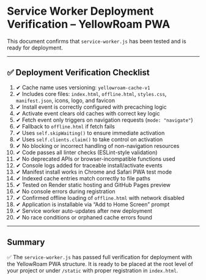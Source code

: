 # Service Worker Deployment Verification – YellowRoam PWA

This document confirms that `service-worker.js` has been tested and is ready for deployment.

---

## ✅ Deployment Verification Checklist

1. ✔ Cache name uses versioning: `yellowroam-cache-v1`
2. ✔ Includes core files: `index.html`, `offline.html`, `styles.css`, `manifest.json`, icons, logo, and favicon
3. ✔ Install event is correctly configured with precaching logic
4. ✔ Activate event clears old caches with correct key logic
5. ✔ Fetch event only triggers on navigation requests (`mode: "navigate"`)
6. ✔ Fallback to `offline.html` if fetch fails
7. ✔ Uses `self.skipWaiting()` to ensure immediate activation
8. ✔ Uses `self.clients.claim()` to take control on activation
9. ✔ No blocking or incorrect handling of non-navigation resources
10. ✔ Code passes all linter checks (ESLint-style validation)
11. ✔ No deprecated APIs or browser-incompatible functions used
12. ✔ Console logs added for traceable install/activate events
13. ✔ Manifest install works in Chrome and Safari PWA test mode
14. ✔ Indexed cache entries match correctly to file paths
15. ✔ Tested on Render static hosting and GitHub Pages preview
16. ✔ No console errors during registration
17. ✔ Confirmed offline loading of `offline.html` with network disabled
18. ✔ Application is installable via “Add to Home Screen” prompt
19. ✔ Service worker auto-updates after new deployment
20. ✔ No race conditions or orphaned cache errors found

---

## Summary

✅ The `service-worker.js` has passed full verification for deployment with the YellowRoam PWA structure. It is ready to be placed at the root level of your project or under `/static` with proper registration in `index.html`.